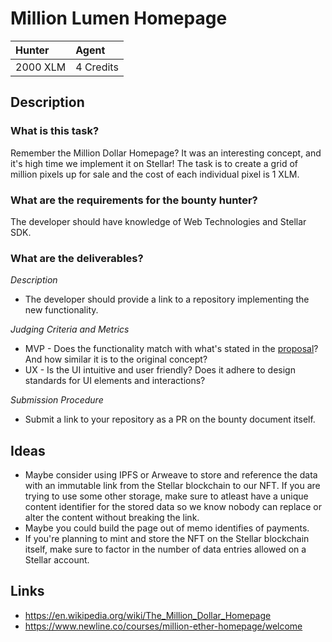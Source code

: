 
# Million Lumen Homepage

| Hunter | Agent
| :- | :-
| 2000 XLM | 4 Credits

## Description

### What is this task?

Remember the Million Dollar Homepage? It was an interesting concept, and it's high time we implement it on Stellar!
The task is to create a grid of million pixels up for sale and the cost of each individual pixel is 1 XLM.

### What are the requirements for the bounty hunter?

The developer should have knowledge of Web Technologies and Stellar SDK.

### What are the deliverables?

*Description* <br>
  * The developer should provide a link to a repository implementing the new functionality.

*Judging Criteria and Metrics* <br>
  * MVP - Does the functionality match with what's stated in the [proposal](https://en.wikipedia.org/wiki/The_Million_Dollar_Homepage)? And how similar it is to the original concept?
  * UX - Is the UI intuitive and user friendly? Does it adhere to design standards for UI elements and interactions?
  
*Submission Procedure* <br>
  * Submit a link to your repository as a PR on the bounty document itself.

## Ideas
 * Maybe consider using IPFS or Arweave to store and reference the data with an immutable link from the Stellar blockchain to our NFT. If you are trying to use some other storage, make sure to atleast have a unique content identifier for the stored data so we know nobody can replace or alter the content without breaking the link.
 * Maybe you could build the page out of memo identifies of payments.
 * If you're planning to mint and store the NFT on the Stellar blockchain itself, make sure to factor in the number of data entries allowed on a Stellar account.
  
## Links

- https://en.wikipedia.org/wiki/The_Million_Dollar_Homepage
- https://www.newline.co/courses/million-ether-homepage/welcome
